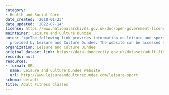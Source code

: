 ```yaml
---
category:
- Health and Social Care
date_created: '2018-01-23'
date_updated: '2022-07-14'
license: https://www.nationalarchives.gov.uk/doc/open-government-licence/version/3/
maintainer: Leisure and Culture Dundee
notes: '<p>The following link provides information on leisure and sport activities
  provided by Leisure and Culture Dundee. The website can be accessed here:  http://www.leisureandculturedundee.com/leisure-sport\r\n\r\n\r\n</p>'
organization: Leisure and Culture Dundee
original_dataset_link: https://data.dundeecity.gov.uk/dataset/adult-fitness-classes
records: null
resources:
- format: URL
  name: Leisure and Culture Dundee Website
  url: http://www.leisureandculturedundee.com/leisure-sport
schema: default
title: Adult Fitness Classes
---
```

